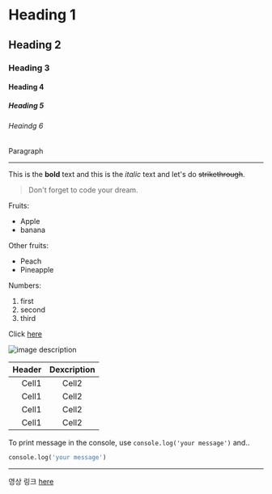 <!-- HTML 주석-->


<!-- Heading -->
# Heading 1 
## Heading 2
### Heading 3
#### Heading 4
##### Heading 5
###### Heaindg 6
Paragraph

<!-- Line -->
___

<!-- Text attributes -->
This is the **bold** text and this is the *italic* text and let's do ~~strikethrough~~.

<!-- Quote -->
> Don't forget to code your dream.

<!-- Bullet list -->
Fruits:
* Apple
* banana

Other fruits:
- Peach
- Pineapple

<!-- Numbered list -->
Numbers:
1. first
2. second
3. third

<!-- Link -->
Click [here](http://naver.com/)
<!-- Image -->
![image description](https://user-images.githubusercontent.com/61736137/102153953-b2881000-3ebb-11eb-9581-7026bc8e169e.jpg)

<!-- Table -->
|Header|Dexcription|
|--:|:--:|
|Cell1|Cell2|
|Cell1|Cell2|
|Cell1|Cell2|
|Cell1|Cell2|

<!-- Code -->
To print message in the console, use `console.log('your message')` and.. 

```python
console.log('your message')
```

___
영상 링크 [here](https://youtu.be/kMEb_BzyUqk?si=8g--BTd2b-qBHS3b/)